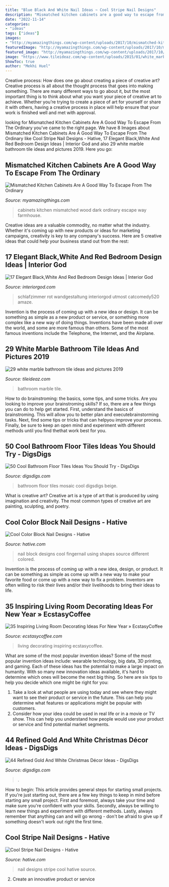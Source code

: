 ```yaml
---
title: "Blue Black And White Nail Ideas ~ Cool Stripe Nail Designs"
description: "Mismatched kitchen cabinets are a good way to escape from the ordinary"
date: "2022-11-14"
categories:
- "ideas"
tags: ["ideas"]
images:
- "http://myamazingthings.com/wp-content/uploads/2017/10/mismatched-kitchen-cabinets-7.jpg"
featuredImage: "http://myamazingthings.com/wp-content/uploads/2017/10/mismatched-kitchen-cabinets-7.jpg"
featured_image: "http://myamazingthings.com/wp-content/uploads/2017/10/mismatched-kitchen-cabinets-7.jpg"
image: "https://www.tileideaz.com/wp-content/uploads/2015/01/white_marble_bathroom_tile_13.jpg"
ShowToc: true
author: "Mekhi Huel"
---
```



Creative process: How does one go about creating a piece of creative art?
Creative process is all about the thought process that goes into making something. There are many different ways to go about it, but the most important thing is to think about what you want your piece of creative art to achieve. Whether you’re trying to create a piece of art for yourself or share it with others, having a creative process in place will help ensure that your work is finished well and met with approval.

	

		
looking for Mismatched Kitchen Cabinets Are A Good Way To Escape From The Ordinary you've came to the right page. We have 8 Images about Mismatched Kitchen Cabinets Are A Good Way To Escape From The Ordinary like Cool Stripe Nail Designs - Hative, 17 Elegant Black,White And Red Bedroom Design Ideas | Interior God and also 29 white marble bathroom tile ideas and pictures 2019. Here you go:
		
    
## Mismatched Kitchen Cabinets Are A Good Way To Escape From The Ordinary

<img loading=lazy src="http://myamazingthings.com/wp-content/uploads/2017/10/mismatched-kitchen-cabinets-7.jpg" onerror="this.onerror=null;this.src='https://tse2.mm.bing.net/th?id=OIP.u5P7TuJPlHgrjcR9FWpjlgHaKw&amp;pid=15.1';" alt="Mismatched Kitchen Cabinets Are A Good Way To Escape From The Ordinary">

_Source: myamazingthings.com_

>cabinets kitchen mismatched wood dark ordinary escape way farmhouse. 

	

Creative ideas are a valuable commodity, no matter what the industry. Whether it's coming up with new products or ideas for marketing campaigns, creativity is key to any company's success. Here are 5 creative ideas that could help your business stand out from the rest: 

    
## 17 Elegant Black,White And Red Bedroom Design Ideas | Interior God

<img loading=lazy src="https://interiorgod.com/wp-content/uploads/2016/11/Red-Black-and-White-Bedroom.jpg" onerror="this.onerror=null;this.src='https://tse2.mm.bing.net/th?id=OIP.Gn4DwVGvnau5rzP9e521ugHaJ5&amp;pid=15.1';" alt="17 Elegant Black,White And Red Bedroom Design Ideas | Interior God">

_Source: interiorgod.com_

>schlafzimmer rot wandgestaltung interiorgod utmost catcomedy520 amaze. 

	

Invention is the process of coming up with a new idea or design. It can be something as simple as a new product or service, or something more complex like a new way of doing things. Inventions have been made all over the world, and some are more famous than others. Some of the most famous inventions include the Telephone, the Internet, and the Airplane.

    
## 29 White Marble Bathroom Tile Ideas And Pictures 2019

<img loading=lazy src="https://www.tileideaz.com/wp-content/uploads/2015/01/white_marble_bathroom_tile_13.jpg" onerror="this.onerror=null;this.src='https://tse2.mm.bing.net/th?id=OIP.ufURZaBfDV1MyJw5xepqywHaLD&amp;pid=15.1';" alt="29 white marble bathroom tile ideas and pictures 2019">

_Source: tileideaz.com_

>bathroom marble tile. 

	

How to do brainstroming: the basics, some tips, and some tricks.
Are you looking to improve your brainstroming skills? If so, there are a few things you can do to help get started. First, understand the basics of brainstroming. This will allow you to better plan and executebrainstorming tasks. Next, find some tips or tricks that can helpyou improve your process. Finally, be sure to keep an open mind and experiment with different methods until you find thethat work best for you.

    
## 50 Cool Bathroom Floor Tiles Ideas You Should Try - DigsDigs

<img loading=lazy src="https://www.digsdigs.com/photos/22-mosaic-black-and-white-bathroom-floor-tiles.jpg" onerror="this.onerror=null;this.src='https://tse2.mm.bing.net/th?id=OIP.SNYpvjFBP13CBFQPZir7DgHaNa&amp;pid=15.1';" alt="50 Cool Bathroom Floor Tiles Ideas You Should Try - DigsDigs">

_Source: digsdigs.com_

>bathroom floor tiles mosaic cool digsdigs beige. 

	

What is creative art?
Creative art is a type of art that is produced by using imagination and creativity. The most common types of creative art are painting, sculpting, and poetry.

    
## Cool Color Block Nail Designs - Hative

<img loading=lazy src="https://hative.com/wp-content/uploads/2014/11/color-block-nail-designs/6-color-block-nail-designs.jpg" onerror="this.onerror=null;this.src='https://tse4.mm.bing.net/th?id=OIP.zCgub5iwRDbvFUFMhhvCMQHaLH&amp;pid=15.1';" alt="Cool Color Block Nail Designs - Hative">

_Source: hative.com_

>nail block designs cool fingernail using shapes source different colored. 

	

Invention is the process of coming up with a new idea, design, or product. It can be something as simple as come up with a new way to make your favorite food or come up with a new way to fix a problem. Inventors are often willing to risk their lives and/or their livelihoods to bring their ideas to life.

    
## 35 Inspiring Living Room Decorating Ideas For New Year » EcstasyCoffee

<img loading=lazy src="https://i0.wp.com/www.ecstasycoffee.com/wp-content/uploads/2016/11/creative-living-room10.jpg?resize=600%2C899" onerror="this.onerror=null;this.src='https://tse3.mm.bing.net/th?id=OIP.z5QyzeOu5nsrSFyhVg9pCAHaLG&amp;pid=15.1';" alt="35 Inspiring Living Room Decorating Ideas For New Year » EcstasyCoffee">

_Source: ecstasycoffee.com_

>living decorating inspiring ecstasycoffee. 

	

What are some of the most popular invention ideas?
Some of the most popular invention ideas include: wearable technology, big data, 3D printing, and gaming. Each of these ideas has the potential to make a large impact on humanity. With so many new innovation ideas available, it's hard to determine which ones will become the next big thing. So here are six tips to help you decide which one might be right for you: 
1) Take a look at what people are using today and see where they might want to see their product or service in the future. This can help you determine what features or applications might be popular with customers. 
2) Consider how your idea could be used in real life or in a movie or TV show. This can help you understand how people would use your product or service and find potential market segments.

    
## 44 Refined Gold And White Christmas Décor Ideas - DigsDigs

<img loading=lazy src="https://www.digsdigs.com/photos/refined-gold-and-white-christmas-decor-ideas-35.jpg" onerror="this.onerror=null;this.src='https://tse4.mm.bing.net/th?id=OIP.KGpiLAZfUN5aPKTQ1IINRAHaJ4&amp;pid=15.1';" alt="44 Refined Gold And White Christmas Décor Ideas - DigsDigs">

_Source: digsdigs.com_

>. 

	

How to begin: This article provides general steps for starting small projects.
If you're just starting out, there are a few key things to keep in mind before starting any small project. First and foremost, always take your time and make sure you're confident with your skills. Secondly, always be willing to learn new things and experiment with different methods. Lastly, always remember that anything can and will go wrong - don't be afraid to give up if something doesn't work out right the first time.

    
## Cool Stripe Nail Designs - Hative

<img loading=lazy src="https://hative.com/wp-content/uploads/2014/11/stripe-nail-designs/8-stripe-nail-designs.jpg" onerror="this.onerror=null;this.src='https://tse4.mm.bing.net/th?id=OIP.vXjVEbrpSFuBOkxxt2CEcwHaJ5&amp;pid=15.1';" alt="Cool Stripe Nail Designs - Hative">

_Source: hative.com_

>nail designs stripe cool hative source. 

	

2. Create an innovative product or service 

